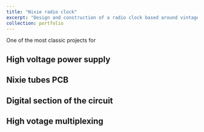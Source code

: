 ```yaml
---
title: "Nixie radio clock"
excerpt: "Design and construction of a radio clock based around vintage Nixie tubes <br/><img src='/images/500x300.png'>"
collection: portfolio
---
```


One of the most classic projects for 

## High voltage power supply

## Nixie tubes PCB

## Digital section of the circuit

## High votage multiplexing

